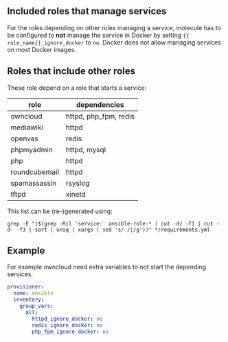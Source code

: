 ## Included roles that manage services

For the roles depending on other roles managing a service, molecule has to be configured to **not** manage the service in Docker by setting `{{ role_name}}_ignore_docker` to `no`. Docker does not allow managing services on most Docker images.

## Roles that include other roles

These role depend on a role that starts a service:

| role          | dependencies          |
|---------------|-----------------------|
| owncloud      | httpd, php_fpm, redis |
| mediawiki     | httpd                 |
| openvas       | redis                 |
| phpmyadmin    | httpd, mysql          |
| php           | httpd                 |
| roundcubemail | httpd                 |
| spamassassin  | rsyslog               |
| tftpd         | xinetd                |

This list can be (re-)generated using:

```
grep -E "($(grep -Ril 'service:' ansible-role-* | cut -d/ -f1 | cut -d- -f3 | sort | uniq | xargs | sed 's/ /|/g'))" */requirements.yml
```

## Example

For example owncloud need extra variables to not start the depending services.

```yaml
provisioner:
  name: ansible
  inventory:
    group_vars:
      all:
        httpd_ignore_docker: no
        redis_ignore_docker: no
        php_fpm_ignore_docker: no
```
